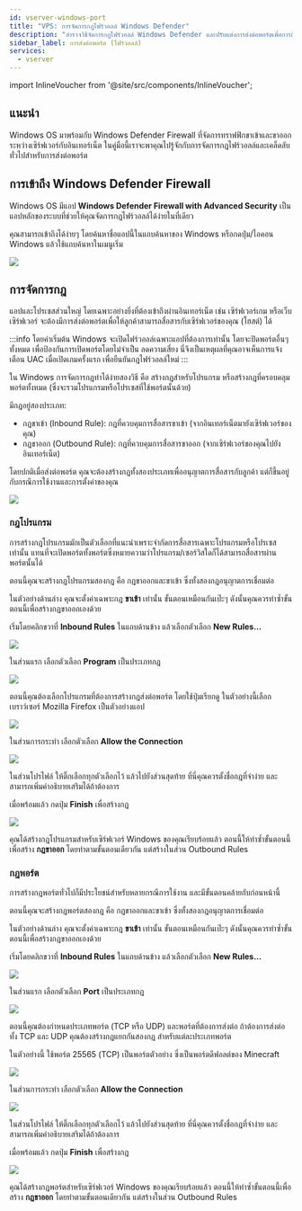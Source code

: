 ```yaml
---
id: vserver-windows-port
title: "VPS: การจัดการกฎไฟร์วอลล์ Windows Defender"
description: "สำรวจวิธีจัดการกฎไฟร์วอลล์ Windows Defender และปรับแต่งการส่งต่อพอร์ตเพื่อการสื่อสารเซิร์ฟเวอร์ที่ปลอดภัย → เรียนรู้เพิ่มเติมตอนนี้"
sidebar_label: การส่งต่อพอร์ต (ไฟร์วอลล์)
services:
  - vserver
---
```


import InlineVoucher from '@site/src/components/InlineVoucher';

## แนะนำ

Windows OS มาพร้อมกับ Windows Defender Firewall ที่จัดการทราฟฟิกขาเข้าและขาออกระหว่างเซิร์ฟเวอร์กับอินเทอร์เน็ต ในคู่มือนี้เราจะพาคุณไปรู้จักกับการจัดการกฎไฟร์วอลล์และเคล็ดลับทั่วไปสำหรับการส่งต่อพอร์ต

<InlineVoucher />

## การเข้าถึง Windows Defender Firewall

Windows OS มีแอป **Windows Defender Firewall with Advanced Security** เป็นแอปหลักของระบบที่ช่วยให้คุณจัดการกฎไฟร์วอลล์ได้ง่ายในที่เดียว

คุณสามารถเข้าถึงได้ง่ายๆ โดยค้นหาชื่อแอปนี้ในแถบค้นหาของ Windows หรือกดปุ่ม/ไอคอน Windows แล้วใช้แถบค้นหาในเมนูเริ่ม

![](https://screensaver01.zap-hosting.com/index.php/s/MEdQwo2do8zA84m/preview)

## การจัดการกฎ

แอปและโปรเซสส่วนใหญ่ โดยเฉพาะอย่างยิ่งที่ต้องเข้าถึงผ่านอินเทอร์เน็ต เช่น เซิร์ฟเวอร์เกม หรือเว็บเซิร์ฟเวอร์ จะต้องมีการส่งต่อพอร์ตเพื่อให้ลูกค้าสามารถสื่อสารกับเซิร์ฟเวอร์ของคุณ (โฮสต์) ได้

:::info
โดยค่าเริ่มต้น Windows จะเปิดไฟร์วอลล์เฉพาะแอปที่ต้องการเท่านั้น โดยจะปิดพอร์ตอื่นๆ ทั้งหมด เพื่อป้องกันการเปิดพอร์ตโดยไม่จำเป็น ลดความเสี่ยง นี่จึงเป็นเหตุผลที่คุณอาจเห็นการแจ้งเตือน UAC เมื่อเปิดเกมครั้งแรก เพื่อยืนยันกฎไฟร์วอลล์ใหม่
:::

ใน Windows การจัดการกฎทำได้ง่ายสองวิธี คือ สร้างกฎสำหรับโปรแกรม หรือสร้างกฎที่ครอบคลุมพอร์ตทั้งหมด (ซึ่งจะรวมโปรแกรมหรือโปรเซสที่ใช้พอร์ตนั้นด้วย)

มีกฎอยู่สองประเภท:
- กฎขาเข้า (Inbound Rule): กฎที่ควบคุมการสื่อสารขาเข้า (จากอินเทอร์เน็ตมายังเซิร์ฟเวอร์ของคุณ)
- กฎขาออก (Outbound Rule): กฎที่ควบคุมการสื่อสารขาออก (จากเซิร์ฟเวอร์ของคุณไปยังอินเทอร์เน็ต)

โดยปกติเมื่อส่งต่อพอร์ต คุณจะต้องสร้างกฎทั้งสองประเภทเพื่ออนุญาตการสื่อสารกับลูกค้า แต่ก็ขึ้นอยู่กับกรณีการใช้งานและการตั้งค่าของคุณ

![](https://screensaver01.zap-hosting.com/index.php/s/a8HCX6ZyWfemQtN/preview)

### กฎโปรแกรม

การสร้างกฎโปรแกรมมักเป็นตัวเลือกที่แนะนำเพราะจำกัดการสื่อสารเฉพาะโปรแกรมหรือโปรเซสเท่านั้น แทนที่จะเปิดพอร์ตทั้งพอร์ตซึ่งหมายความว่าโปรแกรม/เซอร์วิสใดก็ได้สามารถสื่อสารผ่านพอร์ตนั้นได้

ตอนนี้คุณจะสร้างกฎโปรแกรมสองกฎ คือ กฎขาออกและขาเข้า ซึ่งทั้งสองกฎอนุญาตการเชื่อมต่อ

ในตัวอย่างด้านล่าง คุณจะตั้งค่าเฉพาะกฎ **ขาเข้า** เท่านั้น ขั้นตอนเหมือนกันเป๊ะๆ ดังนั้นคุณควรทำซ้ำขั้นตอนนี้เพื่อสร้างกฎขาออกเองด้วย

เริ่มโดยคลิกขวาที่ **Inbound Rules** ในแถบด้านข้าง แล้วเลือกตัวเลือก **New Rules...**

![](https://screensaver01.zap-hosting.com/index.php/s/mnZXWgEWyxSciE4/preview)

ในส่วนแรก เลือกตัวเลือก **Program** เป็นประเภทกฎ

![](https://screensaver01.zap-hosting.com/index.php/s/NPm9ae8BsD78An9/preview)

ตอนนี้คุณต้องเลือกโปรแกรมที่ต้องการสร้างกฎส่งต่อพอร์ต โดยใช้ปุ่มเรียกดู ในตัวอย่างนี้เลือกเบราว์เซอร์ Mozilla Firefox เป็นตัวอย่างแอป

![](https://screensaver01.zap-hosting.com/index.php/s/XsS2iTa4JjXF8j5/preview)

ในส่วนการกระทำ เลือกตัวเลือก **Allow the Connection**

![](https://screensaver01.zap-hosting.com/index.php/s/pnFz9EoxPqPT8xS/preview)

ในส่วนโปรไฟล์ ให้ติ๊กเลือกทุกตัวเลือกไว้ แล้วไปยังส่วนสุดท้าย ที่นี่คุณควรตั้งชื่อกฎที่จำง่าย และสามารถเพิ่มคำอธิบายเสริมได้ถ้าต้องการ

เมื่อพร้อมแล้ว กดปุ่ม **Finish** เพื่อสร้างกฎ

![](https://screensaver01.zap-hosting.com/index.php/s/dpWEYFYGtWQYkw3/preview)

คุณได้สร้างกฎโปรแกรมสำหรับเซิร์ฟเวอร์ Windows ของคุณเรียบร้อยแล้ว ตอนนี้ให้ทำซ้ำขั้นตอนนี้เพื่อสร้าง **กฎขาออก** โดยทำตามขั้นตอนเดียวกัน แต่สร้างในส่วน Outbound Rules

### กฎพอร์ต

การสร้างกฎพอร์ตทั่วไปก็มีประโยชน์สำหรับหลายกรณีการใช้งาน และมีขั้นตอนคล้ายกับก่อนหน้านี้

ตอนนี้คุณจะสร้างกฎพอร์ตสองกฎ คือ กฎขาออกและขาเข้า ซึ่งทั้งสองกฎอนุญาตการเชื่อมต่อ

ในตัวอย่างด้านล่าง คุณจะตั้งค่าเฉพาะกฎ **ขาเข้า** เท่านั้น ขั้นตอนเหมือนกันเป๊ะๆ ดังนั้นคุณควรทำซ้ำขั้นตอนนี้เพื่อสร้างกฎขาออกเองด้วย

เริ่มโดยคลิกขวาที่ **Inbound Rules** ในแถบด้านข้าง แล้วเลือกตัวเลือก **New Rules...**

![](https://screensaver01.zap-hosting.com/index.php/s/mnZXWgEWyxSciE4/preview)

ในส่วนแรก เลือกตัวเลือก **Port** เป็นประเภทกฎ

![](https://screensaver01.zap-hosting.com/index.php/s/eobA3wzbwQSqjpK/preview)

ตอนนี้คุณต้องกำหนดประเภทพอร์ต (TCP หรือ UDP) และพอร์ตที่ต้องการส่งต่อ ถ้าต้องการส่งต่อทั้ง TCP และ UDP คุณต้องสร้างกฎแยกกันสองกฎ สำหรับแต่ละประเภทพอร์ต

ในตัวอย่างนี้ ใช้พอร์ต 25565 (TCP) เป็นพอร์ตตัวอย่าง ซึ่งเป็นพอร์ตดีฟอลต์ของ Minecraft

![](https://screensaver01.zap-hosting.com/index.php/s/yMco5L6ERWiLEHk/preview)

ในส่วนการกระทำ เลือกตัวเลือก **Allow the Connection**

![](https://screensaver01.zap-hosting.com/index.php/s/pnFz9EoxPqPT8xS/preview)

ในส่วนโปรไฟล์ ให้ติ๊กเลือกทุกตัวเลือกไว้ แล้วไปยังส่วนสุดท้าย ที่นี่คุณควรตั้งชื่อกฎที่จำง่าย และสามารถเพิ่มคำอธิบายเสริมได้ถ้าต้องการ

เมื่อพร้อมแล้ว กดปุ่ม **Finish** เพื่อสร้างกฎ

![](https://screensaver01.zap-hosting.com/index.php/s/Ro5k6JgTF73exoH/preview)

คุณได้สร้างกฎพอร์ตสำหรับเซิร์ฟเวอร์ Windows ของคุณเรียบร้อยแล้ว ตอนนี้ให้ทำซ้ำขั้นตอนนี้เพื่อสร้าง **กฎขาออก** โดยทำตามขั้นตอนเดียวกัน แต่สร้างในส่วน Outbound Rules

<InlineVoucher />